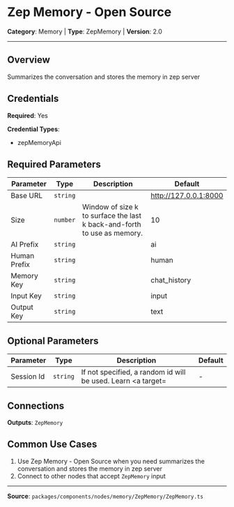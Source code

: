 # Zep Memory - Open Source

**Category**: Memory | **Type**: ZepMemory | **Version**: 2.0

---

## Overview

Summarizes the conversation and stores the memory in zep server

## Credentials

**Required**: Yes

**Credential Types**:
- zepMemoryApi

## Required Parameters

| Parameter | Type | Description | Default |
|-----------|------|-------------|---------|
| Base URL | `string` |  | http://127.0.0.1:8000 |
| Size | `number` | Window of size k to surface the last k back-and-forth to use as memory. | 10 |
| AI Prefix | `string` |  | ai |
| Human Prefix | `string` |  | human |
| Memory Key | `string` |  | chat_history |
| Input Key | `string` |  | input |
| Output Key | `string` |  | text |

## Optional Parameters

| Parameter | Type | Description | Default |
|-----------|------|-------------|---------|
| Session Id | `string` | If not specified, a random id will be used. Learn <a target= | - |

## Connections

**Outputs**: `ZepMemory`

## Common Use Cases

1. Use Zep Memory - Open Source when you need summarizes the conversation and stores the memory in zep server
2. Connect to other nodes that accept `ZepMemory` input

---

**Source**: `packages/components/nodes/memory/ZepMemory/ZepMemory.ts`